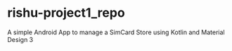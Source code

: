 # rishu-project1_repo
A simple Android App to manage a SimCard Store using Kotlin and Material Design 3

